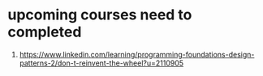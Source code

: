 # upcoming courses need to completed
1. https://www.linkedin.com/learning/programming-foundations-design-patterns-2/don-t-reinvent-the-wheel?u=2110905